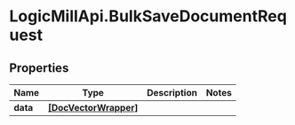 # LogicMillApi.BulkSaveDocumentRequest

## Properties
Name | Type | Description | Notes
------------ | ------------- | ------------- | -------------
**data** | [**[DocVectorWrapper]**](DocVectorWrapper.md) |  | 
